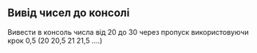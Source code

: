 ## Вивід чисел до консолі 

Вивести в консоль числа від 20 до 30 через пропуск використовуючи крок 0,5 (20 20,5 21 21,5 ....)